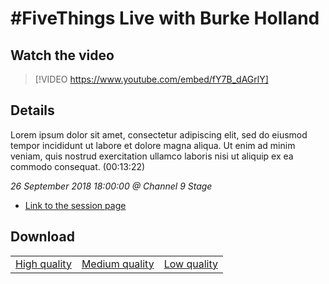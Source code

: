 # #FiveThings Live with Burke Holland

## Watch the video
> [!VIDEO https://www.youtube.com/embed/fY7B_dAGrlY]

## Details

Lorem ipsum dolor sit amet, consectetur adipiscing elit, sed do eiusmod tempor incididunt ut labore et dolore magna aliqua. Ut enim ad minim veniam, quis nostrud exercitation ullamco laboris nisi ut aliquip ex ea commodo consequat. (00:13:22)

*26 September 2018 18:00:00 @ Channel 9 Stage*

- [Link to the session page](https://channel9.msdn.com/Events/Ignite/2018/FiveThings-Live-with-John-Papa)

## Download

||||
|:--:|:----:|:-:|
|[High quality](https://sec.ch9.ms/ch9/9218/af75b1bb-c24a-4dcb-bd8d-8bb4e2e59218/ch9d3s03_high.mp4)|[Medium quality](https://sec.ch9.ms/ch9/9218/af75b1bb-c24a-4dcb-bd8d-8bb4e2e59218/ch9d3s03_mid.mp4)|[Low quality](https://sec.ch9.ms/ch9/9218/af75b1bb-c24a-4dcb-bd8d-8bb4e2e59218/ch9d3s03.mp4)